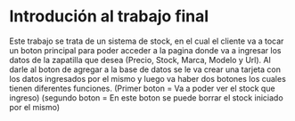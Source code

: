 # Introdución al trabajo final 
Este trabajo se trata de un sistema de stock, en el cual el cliente va a tocar un boton principal para poder acceder a la pagina donde va a ingresar los datos de la zapatilla que desea (Precio, Stock, Marca, Modelo y Url).
Al darle al boton de agregar a la base de datos se le va crear una tarjeta con los datos ingresados por el mismo y luego va haber dos botones los cuales tienen diferentes funciones.
(Primer boton = Va a poder ver el stock que ingreso)
(segundo boton = En este boton se puede borrar el stock iniciado por el mismo)
